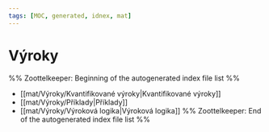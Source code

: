 ```yaml
---
tags: [MOC, generated, idnex, mat]
---
```

# Výroky
%% Zoottelkeeper: Beginning of the autogenerated index file list  %%
-  [[mat/Výroky/Kvantifikované výroky|Kvantifikované výroky]]
-  [[mat/Výroky/Příklady|Příklady]]
-  [[mat/Výroky/Výroková logika|Výroková logika]]
%% Zoottelkeeper: End of the autogenerated index file list  %%
